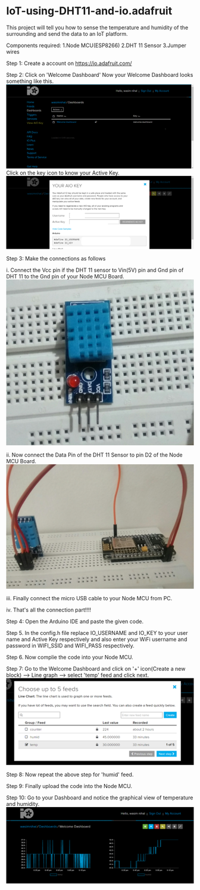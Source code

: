 # IoT-using-DHT11-and-io.adafruit
This project will tell you how to sense the temperature and humidity of the surrounding and send the data to an IoT platform.

Components required:
1.Node MCU(ESP8266)
2.DHT 11 Sensor
3.Jumper wires

Step 1: Create a account on https://io.adafruit.com/





Step 2: Click on 'Welcome Dashboard'
        Now your Welcome Dashboard looks something like this.
        ![](images/screenshot1.PNG)
        Click on the key icon to know your Active Key.
        ![](images/screenshot2.PNG)
        

Step 3: Make the connections as follows
   
       
 i.    Connect the Vcc pin if the DHT 11 sensor to Vin(5V) pin  and Gnd pin of DHT 11 to the Gnd pin of your Node MCU Board. 
 ![](images/dht11.jpg)
       
       
       
       
       
 ii.   Now connect the Data Pin of the DHT 11 Sensor to pin D2 of the Node MCU Board.
 ![](images/connection.jpg)
        
        
        
        
        
 iii.  Finally connect the micro USB cable to your Node MCU from PC.
        
        
 iv.   That's all the connection part!!!!


Step 4: Open the Arduino IDE and paste the given code.



Step 5. In the config.h file replace IO_USERNAME and IO_KEY to your user name and Active Key respectively and also enter your WiFi username and password in WIFI_SSID and WIFI_PASS respectively.




Step 6. Now complie the code into your Node MCU.


Step 7: Go to the Welcome Dashboard and click on '+' icon(Create a new block) --> Line graph --> select 'temp' feed and click next.
![](images/tempfeed.PNG)





Step 8: Now repeat the above step for 'humid' feed.



Step 9: Finally upload the code into the Node MCU.


Step 10: Go to your Dashboard and notice the graphical view of temperature and humidity.
![](images/view.PNG)

        
